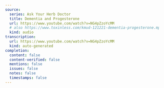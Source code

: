```yaml
---
source:
  series: Ask Your Herb Doctor
  title: Dementia and Progesterone
  url: https://www.youtube.com/watch?v=NG4pZzoYcMM
  # also https://www.toxinless.com/kmud-121221-dementia-progesterone.mp3
  kind: audio
transcription:
  url: https://www.youtube.com/watch?v=NG4pZzoYcMM
  kind: auto-generated
completion:
  content: false
  content-verified: false
  mentions: false
  issues: false
  notes: false
  timestamps: false
---
```

